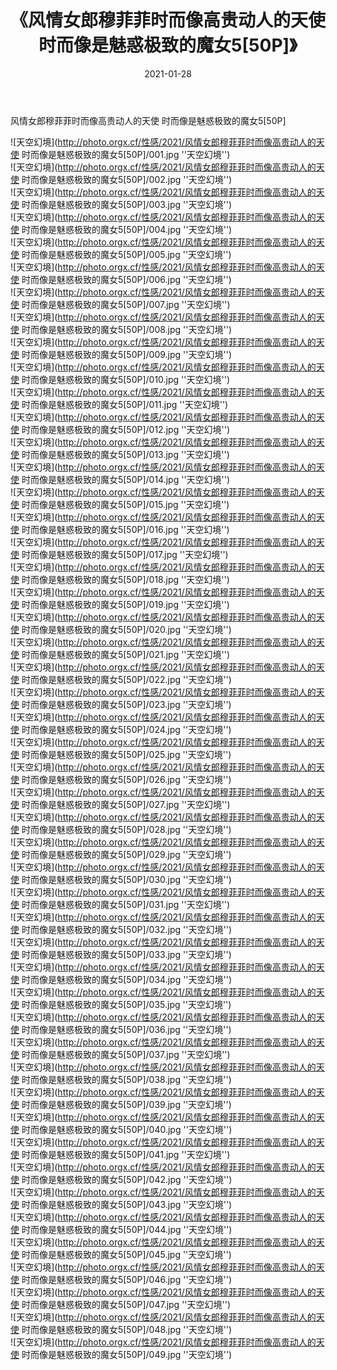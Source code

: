﻿---
layout: post
title:  《风情女郎穆菲菲时而像高贵动人的天使 时而像是魅惑极致的魔女5[50P]》
date:   2021-01-28
img: http://photo.orgx.cf/性感/2021/风情女郎穆菲菲时而像高贵动人的天使 时而像是魅惑极致的魔女5[50P]/000.jpg
categories: [美女, 性感, 泳衣]
---

风情女郎穆菲菲时而像高贵动人的天使 时而像是魅惑极致的魔女5[50P]



![天空幻境](http://photo.orgx.cf/性感/2021/风情女郎穆菲菲时而像高贵动人的天使 时而像是魅惑极致的魔女5[50P]/001.jpg ''天空幻境'') <br>
![天空幻境](http://photo.orgx.cf/性感/2021/风情女郎穆菲菲时而像高贵动人的天使 时而像是魅惑极致的魔女5[50P]/002.jpg ''天空幻境'') <br>
![天空幻境](http://photo.orgx.cf/性感/2021/风情女郎穆菲菲时而像高贵动人的天使 时而像是魅惑极致的魔女5[50P]/003.jpg ''天空幻境'') <br>
![天空幻境](http://photo.orgx.cf/性感/2021/风情女郎穆菲菲时而像高贵动人的天使 时而像是魅惑极致的魔女5[50P]/004.jpg ''天空幻境'') <br>
![天空幻境](http://photo.orgx.cf/性感/2021/风情女郎穆菲菲时而像高贵动人的天使 时而像是魅惑极致的魔女5[50P]/005.jpg ''天空幻境'') <br>
![天空幻境](http://photo.orgx.cf/性感/2021/风情女郎穆菲菲时而像高贵动人的天使 时而像是魅惑极致的魔女5[50P]/006.jpg ''天空幻境'') <br>
![天空幻境](http://photo.orgx.cf/性感/2021/风情女郎穆菲菲时而像高贵动人的天使 时而像是魅惑极致的魔女5[50P]/007.jpg ''天空幻境'') <br>
![天空幻境](http://photo.orgx.cf/性感/2021/风情女郎穆菲菲时而像高贵动人的天使 时而像是魅惑极致的魔女5[50P]/008.jpg ''天空幻境'') <br>
![天空幻境](http://photo.orgx.cf/性感/2021/风情女郎穆菲菲时而像高贵动人的天使 时而像是魅惑极致的魔女5[50P]/009.jpg ''天空幻境'') <br>
![天空幻境](http://photo.orgx.cf/性感/2021/风情女郎穆菲菲时而像高贵动人的天使 时而像是魅惑极致的魔女5[50P]/010.jpg ''天空幻境'') <br>
![天空幻境](http://photo.orgx.cf/性感/2021/风情女郎穆菲菲时而像高贵动人的天使 时而像是魅惑极致的魔女5[50P]/011.jpg ''天空幻境'') <br>
![天空幻境](http://photo.orgx.cf/性感/2021/风情女郎穆菲菲时而像高贵动人的天使 时而像是魅惑极致的魔女5[50P]/012.jpg ''天空幻境'') <br>
![天空幻境](http://photo.orgx.cf/性感/2021/风情女郎穆菲菲时而像高贵动人的天使 时而像是魅惑极致的魔女5[50P]/013.jpg ''天空幻境'') <br>
![天空幻境](http://photo.orgx.cf/性感/2021/风情女郎穆菲菲时而像高贵动人的天使 时而像是魅惑极致的魔女5[50P]/014.jpg ''天空幻境'') <br>
![天空幻境](http://photo.orgx.cf/性感/2021/风情女郎穆菲菲时而像高贵动人的天使 时而像是魅惑极致的魔女5[50P]/015.jpg ''天空幻境'') <br>
![天空幻境](http://photo.orgx.cf/性感/2021/风情女郎穆菲菲时而像高贵动人的天使 时而像是魅惑极致的魔女5[50P]/016.jpg ''天空幻境'') <br>
![天空幻境](http://photo.orgx.cf/性感/2021/风情女郎穆菲菲时而像高贵动人的天使 时而像是魅惑极致的魔女5[50P]/017.jpg ''天空幻境'') <br>
![天空幻境](http://photo.orgx.cf/性感/2021/风情女郎穆菲菲时而像高贵动人的天使 时而像是魅惑极致的魔女5[50P]/018.jpg ''天空幻境'') <br>
![天空幻境](http://photo.orgx.cf/性感/2021/风情女郎穆菲菲时而像高贵动人的天使 时而像是魅惑极致的魔女5[50P]/019.jpg ''天空幻境'') <br>
![天空幻境](http://photo.orgx.cf/性感/2021/风情女郎穆菲菲时而像高贵动人的天使 时而像是魅惑极致的魔女5[50P]/020.jpg ''天空幻境'') <br>
![天空幻境](http://photo.orgx.cf/性感/2021/风情女郎穆菲菲时而像高贵动人的天使 时而像是魅惑极致的魔女5[50P]/021.jpg ''天空幻境'') <br>
![天空幻境](http://photo.orgx.cf/性感/2021/风情女郎穆菲菲时而像高贵动人的天使 时而像是魅惑极致的魔女5[50P]/022.jpg ''天空幻境'') <br>
![天空幻境](http://photo.orgx.cf/性感/2021/风情女郎穆菲菲时而像高贵动人的天使 时而像是魅惑极致的魔女5[50P]/023.jpg ''天空幻境'') <br>
![天空幻境](http://photo.orgx.cf/性感/2021/风情女郎穆菲菲时而像高贵动人的天使 时而像是魅惑极致的魔女5[50P]/024.jpg ''天空幻境'') <br>
![天空幻境](http://photo.orgx.cf/性感/2021/风情女郎穆菲菲时而像高贵动人的天使 时而像是魅惑极致的魔女5[50P]/025.jpg ''天空幻境'') <br>
![天空幻境](http://photo.orgx.cf/性感/2021/风情女郎穆菲菲时而像高贵动人的天使 时而像是魅惑极致的魔女5[50P]/026.jpg ''天空幻境'') <br>
![天空幻境](http://photo.orgx.cf/性感/2021/风情女郎穆菲菲时而像高贵动人的天使 时而像是魅惑极致的魔女5[50P]/027.jpg ''天空幻境'') <br>
![天空幻境](http://photo.orgx.cf/性感/2021/风情女郎穆菲菲时而像高贵动人的天使 时而像是魅惑极致的魔女5[50P]/028.jpg ''天空幻境'') <br>
![天空幻境](http://photo.orgx.cf/性感/2021/风情女郎穆菲菲时而像高贵动人的天使 时而像是魅惑极致的魔女5[50P]/029.jpg ''天空幻境'') <br>
![天空幻境](http://photo.orgx.cf/性感/2021/风情女郎穆菲菲时而像高贵动人的天使 时而像是魅惑极致的魔女5[50P]/030.jpg ''天空幻境'') <br>
![天空幻境](http://photo.orgx.cf/性感/2021/风情女郎穆菲菲时而像高贵动人的天使 时而像是魅惑极致的魔女5[50P]/031.jpg ''天空幻境'') <br>
![天空幻境](http://photo.orgx.cf/性感/2021/风情女郎穆菲菲时而像高贵动人的天使 时而像是魅惑极致的魔女5[50P]/032.jpg ''天空幻境'') <br>
![天空幻境](http://photo.orgx.cf/性感/2021/风情女郎穆菲菲时而像高贵动人的天使 时而像是魅惑极致的魔女5[50P]/033.jpg ''天空幻境'') <br>
![天空幻境](http://photo.orgx.cf/性感/2021/风情女郎穆菲菲时而像高贵动人的天使 时而像是魅惑极致的魔女5[50P]/034.jpg ''天空幻境'') <br>
![天空幻境](http://photo.orgx.cf/性感/2021/风情女郎穆菲菲时而像高贵动人的天使 时而像是魅惑极致的魔女5[50P]/035.jpg ''天空幻境'') <br>
![天空幻境](http://photo.orgx.cf/性感/2021/风情女郎穆菲菲时而像高贵动人的天使 时而像是魅惑极致的魔女5[50P]/036.jpg ''天空幻境'') <br>
![天空幻境](http://photo.orgx.cf/性感/2021/风情女郎穆菲菲时而像高贵动人的天使 时而像是魅惑极致的魔女5[50P]/037.jpg ''天空幻境'') <br>
![天空幻境](http://photo.orgx.cf/性感/2021/风情女郎穆菲菲时而像高贵动人的天使 时而像是魅惑极致的魔女5[50P]/038.jpg ''天空幻境'') <br>
![天空幻境](http://photo.orgx.cf/性感/2021/风情女郎穆菲菲时而像高贵动人的天使 时而像是魅惑极致的魔女5[50P]/039.jpg ''天空幻境'') <br>
![天空幻境](http://photo.orgx.cf/性感/2021/风情女郎穆菲菲时而像高贵动人的天使 时而像是魅惑极致的魔女5[50P]/040.jpg ''天空幻境'') <br>
![天空幻境](http://photo.orgx.cf/性感/2021/风情女郎穆菲菲时而像高贵动人的天使 时而像是魅惑极致的魔女5[50P]/041.jpg ''天空幻境'') <br>
![天空幻境](http://photo.orgx.cf/性感/2021/风情女郎穆菲菲时而像高贵动人的天使 时而像是魅惑极致的魔女5[50P]/042.jpg ''天空幻境'') <br>
![天空幻境](http://photo.orgx.cf/性感/2021/风情女郎穆菲菲时而像高贵动人的天使 时而像是魅惑极致的魔女5[50P]/043.jpg ''天空幻境'') <br>
![天空幻境](http://photo.orgx.cf/性感/2021/风情女郎穆菲菲时而像高贵动人的天使 时而像是魅惑极致的魔女5[50P]/044.jpg ''天空幻境'') <br>
![天空幻境](http://photo.orgx.cf/性感/2021/风情女郎穆菲菲时而像高贵动人的天使 时而像是魅惑极致的魔女5[50P]/045.jpg ''天空幻境'') <br>
![天空幻境](http://photo.orgx.cf/性感/2021/风情女郎穆菲菲时而像高贵动人的天使 时而像是魅惑极致的魔女5[50P]/046.jpg ''天空幻境'') <br>
![天空幻境](http://photo.orgx.cf/性感/2021/风情女郎穆菲菲时而像高贵动人的天使 时而像是魅惑极致的魔女5[50P]/047.jpg ''天空幻境'') <br>
![天空幻境](http://photo.orgx.cf/性感/2021/风情女郎穆菲菲时而像高贵动人的天使 时而像是魅惑极致的魔女5[50P]/048.jpg ''天空幻境'') <br>
![天空幻境](http://photo.orgx.cf/性感/2021/风情女郎穆菲菲时而像高贵动人的天使 时而像是魅惑极致的魔女5[50P]/049.jpg ''天空幻境'') <br>